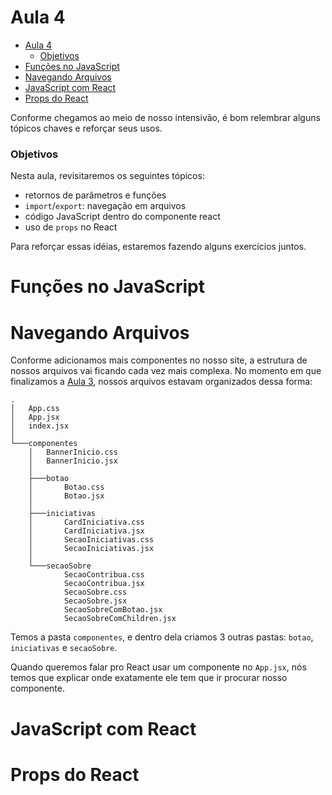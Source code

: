 # Aula 4

- [Aula 4](#aula-4)
  - [Objetivos](#objetivos)
- [Funções no JavaScript](#funções-no-javascript)
- [Navegando Arquivos](#navegando-arquivos)
- [JavaScript com React](#javascript-com-react)
- [Props do React](#props-do-react)

Conforme chegamos ao meio de nosso intensivão, é bom relembrar alguns tópicos chaves e reforçar seus usos.

### Objetivos

Nesta aula, revisitaremos os seguintes tópicos:

- retornos de parâmetros e funções
- `import`/`export`: navegação em arquivos
- código JavaScript dentro do componente react
- uso de `props` no React

Para reforçar essas idéias, estaremos fazendo alguns exercícios juntos.

# Funções no JavaScript

# Navegando Arquivos

Conforme adicionamos mais componentes no nosso site, a estrutura de nossos arquivos vai ficando cada vez mais complexa.
No momento em que finalizamos a [Aula 3](../semana-3/README.md), nossos arquivos estavam organizados dessa forma:

```
.
│   App.css
│   App.jsx
│   index.jsx
│
└───componentes
    │   BannerInicio.css
    │   BannerInicio.jsx
    │
    ├───botao
    │       Botao.css
    │       Botao.jsx
    │
    ├───iniciativas
    │       CardIniciativa.css
    │       CardIniciativa.jsx
    │       SecaoIniciativas.css
    │       SecaoIniciativas.jsx
    │
    └───secaoSobre
            SecaoContribua.css
            SecaoContribua.jsx
            SecaoSobre.css
            SecaoSobre.jsx
            SecaoSobreComBotao.jsx
            SecaoSobreComChildren.jsx
```

Temos a pasta `componentes`, e dentro dela criamos 3 outras pastas: `botao`, `iniciativas` e `secaoSobre`.

Quando queremos falar pro React usar um componente no `App.jsx`, nós temos que explicar onde exatamente ele tem que ir procurar nosso componente.

# JavaScript com React

# Props do React
